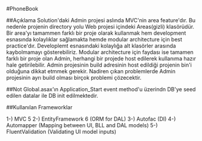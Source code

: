
#PhoneBook

##Açıklama
Solution'daki Admin projesi aslında MVC'nin area feature'dır. Bu nedenle projenin directory yolu Web projesi içindeki Areas(gizli) klasörüdür. Bir area'yı tamammen farklı bir proje olarak kullanmak hem development esnasında kolaylıklar sağlamakta hemde modular architecture için best practice'dır.
Developlemt esnasındaki kolaylığa alt klasörler arasında kaybolmamayı gösterebiliriz. Modular architecture için faydası ise tamamen farklı bir proje olan Admin, herhangi bir projede host edilerek kullanıma hazır hale getirilebilir. Admin projesinin build adresinin host edildiği projenin bin'i olduğuna dikkat etmmek gerekir. Nadiren çıkan problemlerde Admin projesinin ayrı build olması birçok problemi çözecektir.

##Not 
Global.asax'ın Application_Start event method'u üzerindn DB'ye seed edilen datalar ile DB init edilmektedir.

##Kullanılan Frameworklar

1-) MVC 5 
2-) EntityFramework 6 (ORM for DAL)
3-) Autofac (DI)
4-) Automapper (Mapping between UI, BLL and DAL models)
5-) FluentValidation (Validating UI model inputs)
